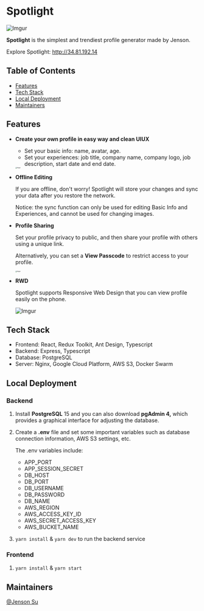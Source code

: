 # Spotlight

<img src="https://i.imgur.com/d9EjVx3.png" alt="Imgur" />

**Spotlight** is the simplest and trendiest profile generator made by Jenson.

Explore Spotlight: <a href="http://34.81.192.14" target="_blank">http://34.81.192.14</a>

## Table of Contents

- [Features](#features)
- [Tech Stack](#tech-stack)
- [Local Deployment](#local-deployment)
- [Maintainers](#maintainers)

## Features

- **Create your own profile in easy way and clean UIUX**

  - Set your basic info: name, avatar, age.
  - Set your experiences: job title, company name, company logo, job description, start date and end date.

  <img src="https://i.imgur.com/c9GPnUQ.png" alt="Imgur" style="zoom: 25%;" />

- **Offline Editing**

  If you are offline, don't worry! Spotlight will store your changes and sync your data after you restore the network.

  Notice: the sync function can only be used for editing Basic Info and Experiences, and cannot be used for changing images.

- **Profile Sharing**

  Set your profile privacy to public, and then share your profile with others using a unique link.

  Alternatively, you can set a **View Passcode** to restrict access to your profile.

  <img src="https://i.imgur.com/FgLskyB.png" alt="Imgur" style="zoom: 25%;" />

- **RWD**

  Spotlight supports Responsive Web Design that you can view profile easily on the phone.

  <img src="https://i.imgur.com/RKB0BAF.png" alt="Imgur" style="max-width: 35%;" />

## Tech Stack

* Frontend: React, Redux Toolkit, Ant Design, Typescript
* Backend: Express, Typescript
* Database: PostgreSQL
* Server: Nginx, Google Cloud Platform, AWS S3, Docker Swarm

## Local Deployment

### Backend

1. Install **PostgreSQL** 15 and you can also download **pgAdmin 4,** which provides a graphical interface for adjusting the database.

2. Create a **.env** file and set some important variables such as database connection information, AWS S3 settings, etc.

   The .env variables include:

   * APP_PORT
   * APP_SESSION_SECRET
   * DB_HOST
   * DB_PORT
   * DB_USERNAME
   * DB_PASSWORD
   * DB_NAME
   * AWS_REGION
   * AWS_ACCESS_KEY_ID
   * AWS_SECRET_ACCESS_KEY
   * AWS_BUCKET_NAME

3. `yarn install` & `yarn dev` to run the backend service

### Frontend

1. `yarn install` & `yarn start`

## Maintainers

[@Jenson Su](https://github.com/music1353)
